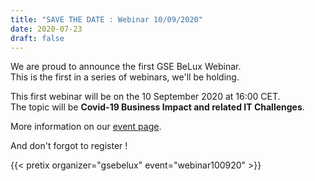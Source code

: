 ```yaml
---
title: "SAVE THE DATE : Webinar 10/09/2020"
date: 2020-07-23
draft: false
---
```


We are proud to announce the first GSE BeLux Webinar.  
This is the first in a series of webinars, we'll be holding.  

This first webinar will be on the 10 September 2020 at 16:00 CET.  
The topic will be __Covid-19 Business Impact and related IT Challenges__.  

More information on our [event page](/events/webinar100920/).  

And don't forgot to register !  

{{< pretix organizer="gsebelux" event="webinar100920" >}}
